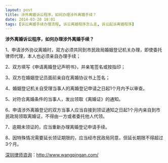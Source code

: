 ```yaml
---
layout: post
title: 涉外离婚诉讼程序，如何办理涉外离婚手续？
date: 2014-03-28 18:01
tags: [诉讼离婚手续办理流程, 诉讼离婚程序怎么走, 诉讼起诉离婚程序]
---
```

<strong>涉外离婚诉讼程序，如何办理涉外离婚手续？</strong>

1、申请涉外协议离婚时，双方必须共同到市民政局婚姻登记机关办理，即使委托律师代理，本人也必须亲自办理手续；

2、双方填写《申请离婚登记声明书》，并亲笔签名或按指印；

3、双方在婚姻登记员面前亲自在离婚协议书上签名；

4、婚姻登记机关自受理当事人的离婚登记申请之日起1个月内予以审查。

5、对符合离婚条件的当事人，发出领取《离婚证》的通知。

6、申请涉外离婚登记的双方当事人应当自接到领证通知之日起1个月内亲自到市民政局领取离婚证，不得由一方或者委托他人代领。

7、逾期未领证的，应当重新办理离婚登记申请手续。

8、因特殊情况需要延长领证期限的，应当经市民政局同意，但延长期限不得超过3个月。

<a href="http://www.wangpingan.com/">深圳律师咨询</a>：<a href="http://www.wangpingan.com/">http://www.wangpingan.com/</a>

